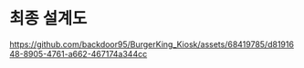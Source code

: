 # 최종 설계도

https://github.com/backdoor95/BurgerKing_Kiosk/assets/68419785/d8191648-8905-4761-a662-467174a344cc
